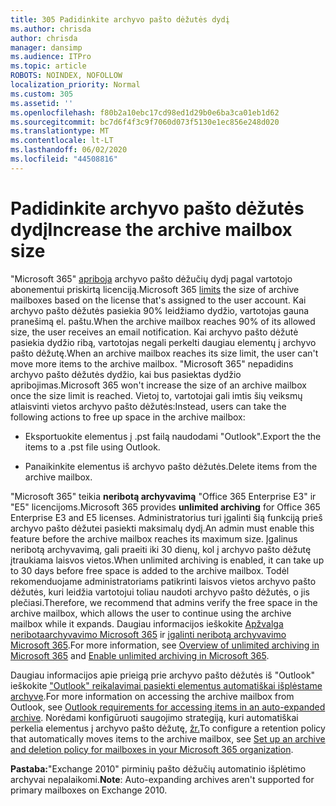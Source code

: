 ```yaml
---
title: 305 Padidinkite archyvo pašto dėžutės dydį
ms.author: chrisda
author: chrisda
manager: dansimp
ms.audience: ITPro
ms.topic: article
ROBOTS: NOINDEX, NOFOLLOW
localization_priority: Normal
ms.custom: 305
ms.assetid: ''
ms.openlocfilehash: f80b2a10ebc17cd98ed1d29b0e6ba3ca01eb1d62
ms.sourcegitcommit: bc7d6f4f3c9f7060d073f5130e1ec856e248d020
ms.translationtype: MT
ms.contentlocale: lt-LT
ms.lasthandoff: 06/02/2020
ms.locfileid: "44508816"
---
```

# <a name="increase-the-archive-mailbox-size"></a><span data-ttu-id="ea333-102">Padidinkite archyvo pašto dėžutės dydį</span><span class="sxs-lookup"><span data-stu-id="ea333-102">Increase the archive mailbox size</span></span>

<span data-ttu-id="ea333-103">"Microsoft 365" [apriboja](https://docs.microsoft.com/office365/servicedescriptions/exchange-online-service-description/exchange-online-limits#mailbox-storage-limits) archyvo pašto dėžučių dydį pagal vartotojo abonementui priskirtą licenciją.</span><span class="sxs-lookup"><span data-stu-id="ea333-103">Microsoft 365 [limits](https://docs.microsoft.com/office365/servicedescriptions/exchange-online-service-description/exchange-online-limits#mailbox-storage-limits) the size of archive mailboxes based on the license that's assigned to the user account.</span></span> <span data-ttu-id="ea333-104">Kai archyvo pašto dėžutės pasiekia 90% leidžiamo dydžio, vartotojas gauna pranešimą el. paštu.</span><span class="sxs-lookup"><span data-stu-id="ea333-104">When the archive mailbox reaches 90% of its allowed size, the user receives an email notification.</span></span> <span data-ttu-id="ea333-105">Kai archyvo pašto dėžutė pasiekia dydžio ribą, vartotojas negali perkelti daugiau elementų į archyvo pašto dėžutę.</span><span class="sxs-lookup"><span data-stu-id="ea333-105">When an archive mailbox reaches its size limit, the user can't move more items to the archive mailbox.</span></span> <span data-ttu-id="ea333-106">"Microsoft 365" nepadidins archyvo pašto dėžutės dydžio, kai bus pasiektas dydžio apribojimas.</span><span class="sxs-lookup"><span data-stu-id="ea333-106">Microsoft 365 won't increase the size of an archive mailbox once the size limit is reached.</span></span> <span data-ttu-id="ea333-107">Vietoj to, vartotojai gali imtis šių veiksmų atlaisvinti vietos archyvo pašto dėžutės:</span><span class="sxs-lookup"><span data-stu-id="ea333-107">Instead, users can take the following actions to free up space in the archive mailbox:</span></span>

- <span data-ttu-id="ea333-108">Eksportuokite elementus į .pst failą naudodami "Outlook".</span><span class="sxs-lookup"><span data-stu-id="ea333-108">Export the the items to a .pst file using Outlook.</span></span>

- <span data-ttu-id="ea333-109">Panaikinkite elementus iš archyvo pašto dėžutės.</span><span class="sxs-lookup"><span data-stu-id="ea333-109">Delete items from the archive mailbox.</span></span>

<span data-ttu-id="ea333-110">"Microsoft 365" teikia **neribotą archyvavimą** "Office 365 Enterprise E3" ir "E5" licencijoms.</span><span class="sxs-lookup"><span data-stu-id="ea333-110">Microsoft 365 provides **unlimited archiving** for Office 365 Enterprise E3 and E5 licenses.</span></span> <span data-ttu-id="ea333-111">Administratorius turi įgalinti šią funkciją prieš archyvo pašto dėžutei pasiekti maksimalų dydį.</span><span class="sxs-lookup"><span data-stu-id="ea333-111">An admin must enable this feature before the archive mailbox reaches its maximum size.</span></span> <span data-ttu-id="ea333-112">Įgalinus neribotą archyvavimą, gali praeiti iki 30 dienų, kol į archyvo pašto dėžutę įtraukiama laisvos vietos.</span><span class="sxs-lookup"><span data-stu-id="ea333-112">When unlimited archiving is enabled, it can take up to 30 days before free space is added to the archive mailbox.</span></span> <span data-ttu-id="ea333-113">Todėl rekomenduojame administratoriams patikrinti laisvos vietos archyvo pašto dėžutės, kuri leidžia vartotojui toliau naudoti archyvo pašto dėžutės, o jis plečiasi.</span><span class="sxs-lookup"><span data-stu-id="ea333-113">Therefore, we recommend that admins verify the free space in the archive mailbox, which allows the user to continue using the archive mailbox while it expands.</span></span> <span data-ttu-id="ea333-114">Daugiau informacijos ieškokite [Apžvalga neribotaarchyvavimo Microsoft 365](https://docs.microsoft.com/microsoft-365/compliance/unlimited-archiving) ir [įgalinti neribotą archyvavimo Microsoft 365](https://docs.microsoft.com/microsoft-365/compliance/enable-unlimited-archiving).</span><span class="sxs-lookup"><span data-stu-id="ea333-114">For more information, see [Overview of unlimited archiving in Microsoft 365](https://docs.microsoft.com/microsoft-365/compliance/unlimited-archiving) and [Enable unlimited archiving in Microsoft 365](https://docs.microsoft.com/microsoft-365/compliance/enable-unlimited-archiving).</span></span>

<span data-ttu-id="ea333-115">Daugiau informacijos apie prieigą prie archyvo pašto dėžutės iš "Outlook" ieškokite ["Outlook" reikalavimai pasiekti elementus automatiškai išplėstame archyve](https://docs.microsoft.com/microsoft-365/compliance/unlimited-archiving#outlook-requirements-for-accessing-items-in-an-auto-expanded-archive).</span><span class="sxs-lookup"><span data-stu-id="ea333-115">For more information on accessing the archive mailbox from Outlook, see [Outlook requirements for accessing items in an auto-expanded archive](https://docs.microsoft.com/microsoft-365/compliance/unlimited-archiving#outlook-requirements-for-accessing-items-in-an-auto-expanded-archive).</span></span> <span data-ttu-id="ea333-116">Norėdami konfigūruoti saugojimo strategiją, kuri automatiškai perkelia elementus į archyvo pašto dėžutę, [žr.](https://docs.microsoft.com/microsoft-365/compliance/set-up-an-archive-and-deletion-policy-for-mailboxes)</span><span class="sxs-lookup"><span data-stu-id="ea333-116">To configure a retention policy that automatically moves items to the archive mailbox, see [Set up an archive and deletion policy for mailboxes in your Microsoft 365 organization](https://docs.microsoft.com/microsoft-365/compliance/set-up-an-archive-and-deletion-policy-for-mailboxes).</span></span>

<span data-ttu-id="ea333-117">**Pastaba:**"Exchange 2010" pirminių pašto dėžučių automatinio išplėtimo archyvai nepalaikomi.</span><span class="sxs-lookup"><span data-stu-id="ea333-117">**Note**: Auto-expanding archives aren't supported for primary mailboxes on Exchange 2010.</span></span>
